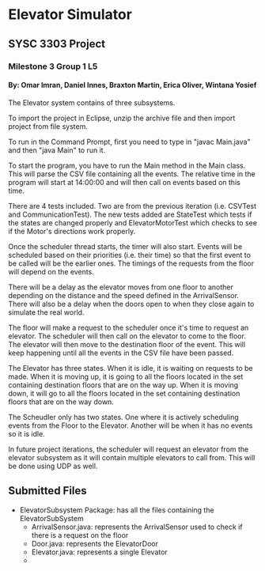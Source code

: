 # Elevator Simulator

## SYSC 3303 Project

### Milestone 3  Group 1 L5

#### By: Omar Imran, Daniel Innes, Braxton Martin, Erica Oliver, Wintana Yosief

The Elevator system contains of three subsystems.

To import the project in Eclipse, unzip the archive file and then import project from file system.

To run in the Command Prompt, first you need to type in "javac Main.java" and then "java Main" to run it.

To start the program, you have to run the Main method in the Main class. This will parse the CSV file containing all the
events. The relative time in the program will start at 14:00:00 and will then call on events based on this time.

There are 4 tests included. Two are from the previous iteration (i.e. CSVTest and CommunicationTest). The new tests
added are StateTest which tests if the states are changed properly and ElevatorMotorTest which checks to see if the
Motor's directions work properly.

Once the scheduler thread starts, the timer will also start. Events will be scheduled based on their priorities (i.e.
their time) so that the first event to be called will be the earlier ones. The timings of the requests from the floor
will depend on the events.

There will be a delay as the elevator moves from one floor to another depending on the distance and the speed defined in
the ArrivalSensor. There will also be a delay when the doors open to when they close again to simulate the real world.

The floor will make a request to the scheduler once it's time to request an elevator. The scheduler will then call on
the elevator to come to the floor. The elevator will then move to the destination floor of the event. This will keep
happening until all the events in the CSV file have been passed.

The Elevator has three states. When it is idle, it is waiting on requests to be made. When it is moving up, it is going
to all the floors located in the set containing destination floors that are on the way up. When it is moving down, it
will go to all the floors located in the set containing destination floors that are on the way down.

The Scheudler only has two states. One where it is actively scheduling events from the Floor to the Elevator. Another
will be when it has no events so it is idle.

In future project iterations, the scheduler will request an elevator from the elevator subsystem as it will contain
multiple elevators to call from. This will be done using UDP as well.

## Submitted Files 
* ElevatorSubsystem Package: has all the files containing the ElevatorSubSystem 
    * ArrivalSensor.java: represents the ArrivalSensor used to check if there is a request on the floor
    * Door.java: represents the ElevatorDoor 
    * Elevator.java: represents a single Elevator 
    * 
